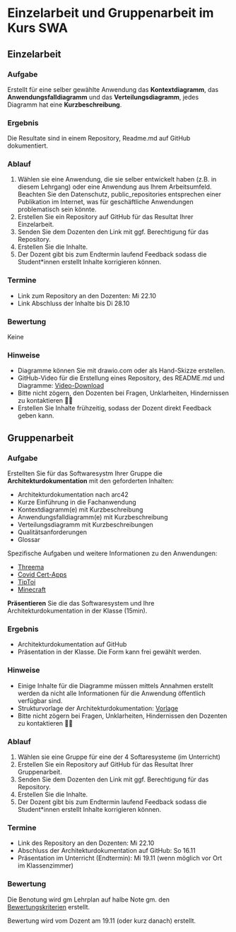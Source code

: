 # Einzelarbeit und Gruppenarbeit im Kurs SWA

## Einzelarbeit

### Aufgabe 

Erstellt für eine selber gewählte Anwendung das **Kontextdiagramm**, das **Anwendungsfalldiagramm** und das **Verteilungsdiagramm**, jedes Diagramm hat eine **Kurzbeschreibung**.

### Ergebnis

Die Resultate sind in einem Repository, Readme.md auf GitHub dokumentiert.

### Ablauf

1. Wählen sie eine Anwendung, die sie selber entwickelt haben (z.B. in diesem Lehrgang) oder eine Anwendung aus Ihrem Arbeitsumfeld. Beachten Sie den Datenschutz, public_repositories entsprechen einer Publikation im Internet, was für geschäftliche Anwendungen problematisch sein könnte.
2. Erstellen Sie ein Repository auf GitHub für das Resultat Ihrer Einzelarbeit. 
4. Senden Sie dem Dozenten den Link mit ggf. Berechtigung für das Repository.
5. Erstellen Sie die Inhalte.
6. Der Dozent gibt bis zum Endtermin laufend Feedback sodass die Student*innen erstellt Inhalte korrigieren können.

### Termine

* Link zum Repository an den Dozenten: Mi 22.10
* Link Abschluss der Inhalte bis Di 28.10

### Bewertung

Keine

### Hinweise

* Diagramme können Sie mit drawio.com oder als Hand-Skizze erstellen.
* GitHub-Video für die Erstellung eines Repository, des README.md und Diagramme: [Video-Download](https://github.com/bjoernmichels/SWA-Hausaufgaben/raw/main/GitHubRepository%20und%20draw_io%20small.mp4)
* Bitte nicht zögern, den Dozenten bei Fragen, Unklarheiten, Hindernissen zu kontaktieren 🧑‍🎓
* Erstellen Sie Inhalte frühzeitig, sodass der Dozent direkt Feedback geben kann.

## Gruppenarbeit

### Aufgabe 

Erstellten Sie für das Softwaresystm Ihrer Gruppe die **Architekturdokumentation** mit den geforderten Inhalten:
* Architekturdokumentation nach arc42
* Kurze Einführung in die Fachanwendung
* Kontextdiagramm(e) mit Kurzbeschreibung
* Anwendungsfalldiagramm(e) mit Kurzbeschreibung
* Verteilungsdiagramm mit Kurzbeschreibungen
* Qualitätsanforderungen
* Glossar

Spezifische Aufgaben und weitere Informationen zu den Anwendungen:
* [Threema](Threema.md)
* [Covid Cert-Apps](CovidCert.md)
* [TipToi](Tiptoi.md)
* [Minecraft](Minecraft.md)


**Präsentieren** Sie die das Softwaresystem und Ihre Architekturdokumentation in der Klasse (15min).

### Ergebnis

* Architekturdokumentation auf GitHub
* Präsentation in der Klasse. Die Form kann frei gewählt werden.

### Hinweise

* Einige Inhalte für die Diagramme müssen mittels Annahmen erstellt werden da nicht alle Informationen für die Anwendung öffentlich verfügbar sind.
* Strukturvorlage der Architekturdokumentation: [Vorlage](ArchDocVorl.md)
* Bitte nicht zögern bei Fragen, Unklarheiten, Hindernissen den Dozenten zu kontaktieren 🧑‍🎓

### Ablauf

1. Wählen sie eine Gruppe für eine der 4 Softaresysteme (im Unterricht)
3. Erstellen Sie ein Repository auf GitHub für das Resultat Ihrer Gruppenarbeit. 
4. Senden Sie dem Dozenten den Link mit ggf. Berechtigung für das Repository.
5. Erstellen Sie die Inhalte.
6. Der Dozent gibt bis zum Endtermin laufend Feedback sodass die Student*innen erstellt Inhalte korrigieren können.

### Termine

* Link des Repository an den Dozenten: Mi 22.10
* Abschluss der Architekturdokumentation auf GitHub: So 16.11
* Präsentation im Unterricht (Endtermin): Mi 19.11 (wenn möglich vor Ort im Klassenzimmer)

### Bewertung

Die Benotung wird gm Lehrplan auf halbe Note gm. den [Bewertungskriterien](Bewertungskriterien.md) erstellt.

Bewertung wird vom Dozent am 19.11 (oder kurz danach) erstellt. 


